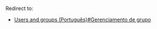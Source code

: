 Redirect to:

*   [Users and groups (Português)#Gerenciamento de grupo](/index.php/Users_and_groups_(Portugu%C3%AAs)#Gerenciamento_de_grupo "Users and groups (Português)")